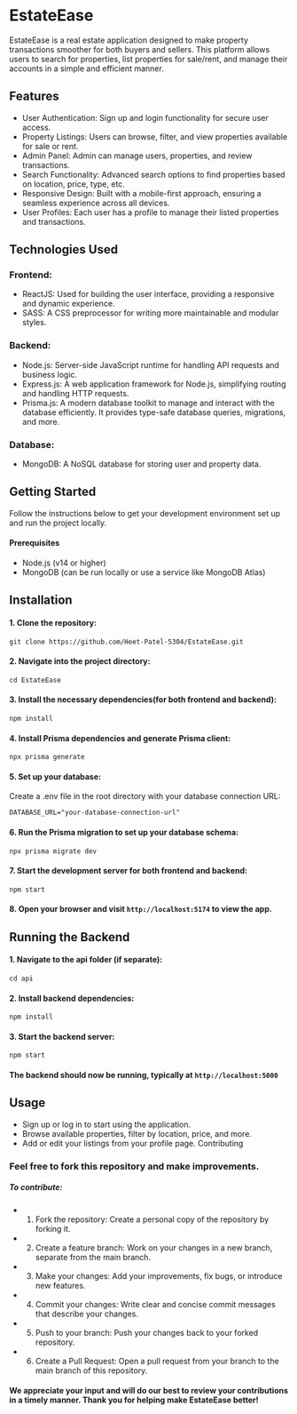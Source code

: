 # EstateEase
EstateEase is a real estate application designed to make property transactions smoother for both buyers and sellers. This platform allows users to search for properties, list properties for sale/rent, and manage their accounts in a simple and efficient manner.


## Features
- User Authentication: Sign up and login functionality for secure user access.
- Property Listings: Users can browse, filter, and view properties available for sale or rent.
- Admin Panel: Admin can manage users, properties, and review transactions.
- Search Functionality: Advanced search options to find properties based on location, price, type, etc.
- Responsive Design: Built with a mobile-first approach, ensuring a seamless experience across all devices.
- User Profiles: Each user has a profile to manage their listed properties and transactions.

## Technologies Used
### Frontend:
- ReactJS: Used for building the user interface, providing a responsive and dynamic experience.
- SASS: A CSS preprocessor for writing more maintainable and modular styles.
### Backend:
- Node.js: Server-side JavaScript runtime for handling API requests and business logic.
- Express.js: A web application framework for Node.js, simplifying routing and handling HTTP requests.
- Prisma.js: A modern database toolkit to manage and interact with the database efficiently. It provides type-safe database queries, migrations, and more.
### Database:
- MongoDB: A NoSQL database for storing user and property data.

## Getting Started
Follow the instructions below to get your development environment set up and run the project locally.

#### Prerequisites
- Node.js (v14 or higher)
- MongoDB (can be run locally or use a service like MongoDB Atlas)


## Installation

#### 1. Clone the repository:
```
git clone https://github.com/Heet-Patel-5304/EstateEase.git

```

#### 2. Navigate into the project directory:
```
cd EstateEase

```

#### 3. Install the necessary dependencies(for both frontend and backend):
```
npm install

```

#### 4. Install Prisma dependencies and generate Prisma client:
```
npx prisma generate

```

#### 5. Set up your database:

Create a .env file in the root directory with your database connection URL:
```
DATABASE_URL="your-database-connection-url"

```

#### 6. Run the Prisma migration to set up your database schema:
```
npx prisma migrate dev

```

#### 7. Start the development server for both frontend and backend:
```
npm start

```

#### 8. Open your browser and visit ```http://localhost:5174``` to view the app.

## Running the Backend

#### 1. Navigate to the api folder (if separate):
```
cd api

```

#### 2. Install backend dependencies:
```
npm install

```

#### 3. Start the backend server:
```
npm start

```

#### The backend should now be running, typically at ```http://localhost:5000```

## Usage
- Sign up or log in to start using the application.
- Browse available properties, filter by location, price, and more.
- Add or edit your listings from your profile page.
Contributing

### Feel free to fork this repository and make improvements. 
##### To contribute:
- 1. Fork the repository: Create a personal copy of the repository by forking it.
- 2. Create a feature branch: Work on your changes in a new branch, separate from the main branch.
- 3. Make your changes: Add your improvements, fix bugs, or introduce new features.
- 4. Commit your changes: Write clear and concise commit messages that describe your changes.
- 5. Push to your branch: Push your changes back to your forked repository.
- 6. Create a Pull Request: Open a pull request from your branch to the main branch of this repository.

#### We appreciate your input and will do our best to review your contributions in a timely manner. Thank you for helping make EstateEase better!
